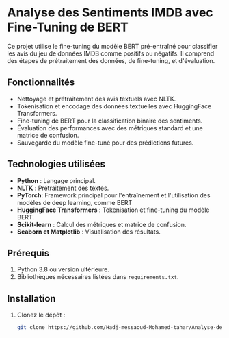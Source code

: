# Analyse des Sentiments IMDB avec Fine-Tuning de BERT

Ce projet utilise le fine-tuning du modèle BERT pré-entraîné pour classifier les avis du jeu de données IMDB comme positifs ou négatifs. Il comprend des étapes de prétraitement des données, de fine-tuning, et d'évaluation.

## **Fonctionnalités**
- Nettoyage et prétraitement des avis textuels avec NLTK.
- Tokenisation et encodage des données textuelles avec HuggingFace Transformers.
- Fine-tuning de BERT pour la classification binaire des sentiments.
- Évaluation des performances avec des métriques standard et une matrice de confusion.
- Sauvegarde du modèle fine-tuné pour des prédictions futures.

## **Technologies utilisées**
- **Python** : Langage principal.
- **NLTK** : Prétraitement des textes.
- **PyTorch**: Framework principal pour l'entraînement et l'utilisation des modèles de deep learning, comme BERT
- **HuggingFace Transformers** : Tokenisation et fine-tuning du modèle BERT.
- **Scikit-learn** : Calcul des métriques et matrice de confusion.
- **Seaborn et Matplotlib** : Visualisation des résultats.

## **Prérequis**
1. Python 3.8 ou version ultérieure.
2. Bibliothèques nécessaires listées dans `requirements.txt`.

## **Installation**
1. Clonez le dépôt :
   ```bash
   git clone https://github.com/Hadj-messaoud-Mohamed-tahar/Analyse-des-avis-IMDB-avec-BERT.git
